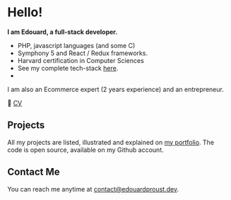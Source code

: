 # Hello!

**I am Edouard, a full-stack developer.**
- PHP, javascript languages (and some C)
- Symphony 5 and React / Redux frameworks. 
- Harvard certification in Computer Sciences
- See my complete tech-stack [here](https://edouardproust.dev/about). 
- 
I am also an Ecommerce expert (2 years experience) and an entrepreneur.

📃 [CV](https://github.com/edouardproust/edouardproust/blob/main/CV_web-developer_2022-05-29-min.pdf)

## Projects
All my projects are listed, illustrated and explained on [my portfolio](www.edouardproust.dev/portfolio). The code is open source, available on my Github account.

## Contact Me
You can reach me anytime at contact@edouardproust.dev.

